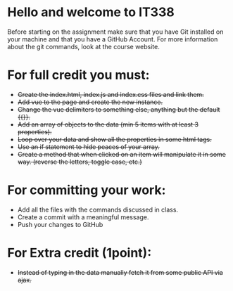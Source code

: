 # Hello and welcome to IT338

Before starting on the assignment make sure that you have Git installed
on your machine and that you have a GitHub Account.
For more information about the git commands, look at the course website.

# For full credit you must:

- ~~Create the index.html, index.js and index.css files and link them.~~
- ~~Add vue to the page and create the new instance.~~
- ~~Change the vue delimiters to something else, anything but the default {{}}.~~
- ~~Add an array of objects to the data (min 5 items with at least 3 properties).~~
- ~~Loop over your data and show all the properties in some html tags.~~
- ~~Use an if statement to hide peaces of your array.~~
- ~~Create a method that when clicked on an item will manipulate it in some way. (reverse the letters, toggle case, etc.)~~

# For committing your work:

- Add all the files with the commands discussed in class.
- Create a commit with a meaningful message.
- Push your changes to GitHub

# For Extra credit (1point):

- ~~Instead of typing in the data manually fetch it from some public API via ajax.~~

